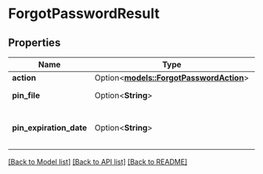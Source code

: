 # ForgotPasswordResult

## Properties

Name | Type | Description | Notes
------------ | ------------- | ------------- | -------------
**action** | Option<[**models::ForgotPasswordAction**](ForgotPasswordAction.md)> |  | [optional]
**pin_file** | Option<**String**> | Gets or sets the pin file. | [optional]
**pin_expiration_date** | Option<**String**> | Gets or sets the pin expiration date. | [optional]

[[Back to Model list]](../README.md#documentation-for-models) [[Back to API list]](../README.md#documentation-for-api-endpoints) [[Back to README]](../README.md)


